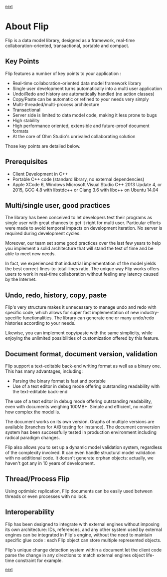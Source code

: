 <p><sup><a href="how.md">next</a></sup></p>

<h1>About Flip</h1>

<p>Flip is a data model library, designed as a framework, real-time collaboration-oriented, transactional, portable and compact.</p>

<h2 id="keypoints">Key Points</h2>

<p>Flip features a number of key points to your application :</p>

<ul>
<li>Real-time collaboration-oriented data model framework library</li>
<li>Single user development turns automatically into a multi user application</li>
<li>Undo/Redo and history are automatically handled (no action classes)</li>
<li>Copy/Paste can be automatic or refined to your needs very simply</li>
<li>Multi-threaded/multi-process architecture</li>
<li>Transactional</li>
<li>Server side is limited to data model code, making it less prone to bugs</li>
<li>High stability</li>
<li>High performance oriented, extensible and future-proof document formats</li>
<li>At the core of Ohm Studio's unrivaled collaborating solution</li>
</ul>

<p>Those key points are detailed below.</p>

<h2 id="prerequisites">Prerequisites</h2>

<ul>
<li>Client Development in C++</li>
<li>Portable C++ code (standard library, no external dependencies)</li>
<li>Apple XCode 6, Windows Microsoft Visual Studio C++ 2013 Update 4,    or 2015, GCC 4.8 with libstdc++ or Clang 3.6 with libc++ on Ubuntu 14.04</li>
</ul>

<h2 id="multi">Multi/single user, good practices</h2>

<p>The library has been conceived to let developers test their programs as single user with great chances to get it right for multi user. Particular efforts were made to avoid temporal impacts on development iteration. No server is required during development cycles.</p>

<p>Moreover, our team set some good practices over the last few years to help you implement a solid architecture that will stand the test of time and be able to meet new needs.</p>

<p>In fact, we experienced that industrial implementation of the model yields the best correct-lines-to-total-lines ratio. The unique way Flip works offers users to work in real-time collaboration without feeling any latency caused by the Internet.</p>

<h2 id="undo">Undo, redo, history, copy, paste</h2>

<p>Flip's very structure makes it unnecessary to manage undo and redo with specific code, which allows for super fast implementation of new industry-specific functionalities. The library can generate one or many undo/redo histories according to your needs.</p>

<p>Likewise, you can implement copy/paste with the same simplicity, while enjoying the unlimited possibilities of customization offered by this feature.</p>

<h2 id="format">Document format, document version, validation</h2>

<p>Flip support a text-editable back-end writing format as well as a binary one. This has many advantages, including:</p>

<ul>
<li>Parsing the binary format is fast and portable</li>
<li>Use of a text editor in debug mode offering outstanding readability with the text-editable back-end</li>
</ul>

<p>The use of a text editor in debug mode offering outstanding readability, even with documents weighing 100MB+. Simple and efficient, no matter how complex the model is.</p>

<p>The document works on its own version. Graphs of multiple versions are available (branches for A/B testing for instance). The document conversion system has been successfully tested in production environment including radical paradigm changes.</p>

<p>Flip also allows you to set up a dynamic model validation system, regardless of the complexity involved. It can even handle structural model validation with no additional code. It doesn't generate orphan objects: actually, we haven't got any in 10 years of development.</p>

<h2 id="thread">Thread/Process Flip</h2>

<p>Using optimisic replication, Flip documents can be easily used between threads or even processes with no lock.</p>

<h2 id="interoperability">Interoperability</h2>

<p>Flip has been designed to integrate with external engines without imposing its own architecture: IDs, references, and any other system used by external engines can be integrated in Flip's engine, without the need to maintain specific glue code : each Flip object can store multiple represented objects.</p>

<p>Flip's unique change detection system within a document let the client code parse the change in any directions to match external engines object life-time constraint for example.</p>

<p><sup><a href="how.md">next</a></sup></p>

